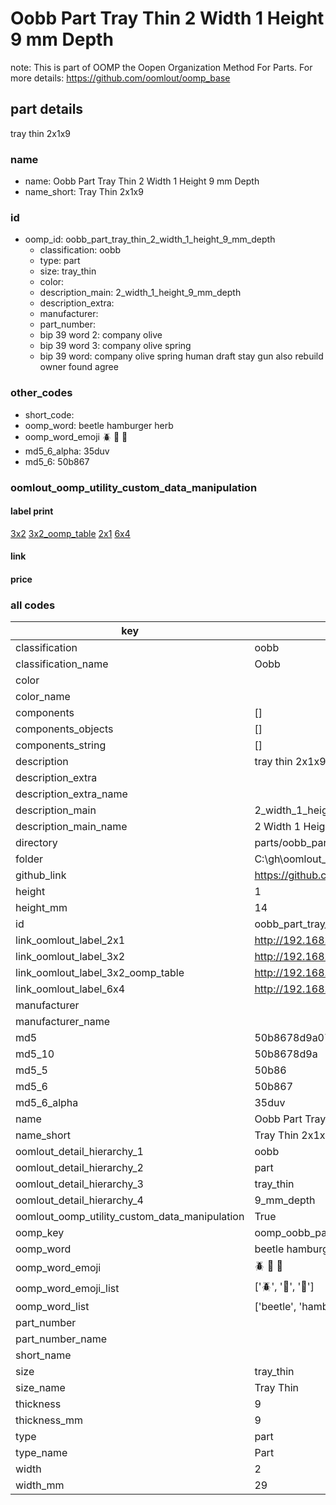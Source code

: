 # Oobb Part Tray Thin 2 Width 1 Height 9 mm Depth  

note: This is part of OOMP the Oopen Organization Method For Parts. For more details: https://github.com/oomlout/oomp_base

##  part details
  



tray thin 2x1x9



### name
* name: Oobb Part Tray Thin 2 Width 1 Height 9 mm Depth
* name_short: Tray Thin 2x1x9 
### id
* oomp_id: oobb_part_tray_thin_2_width_1_height_9_mm_depth
  * classification: oobb
  * type: part
  * size: tray_thin
  * color: 
  * description_main: 2_width_1_height_9_mm_depth
  * description_extra: 
  * manufacturer: 
  * part_number: 
  * bip 39 word 2: company olive
  * bip 39 word 3: company olive spring
  * bip 39 word: company olive spring human draft stay gun also rebuild owner found agree

### other_codes
* short_code: 
* oomp_word: beetle hamburger herb
* oomp_word_emoji :beetle: :hamburger: :herb:
* md5_6_alpha: 35duv
* md5_6: 50b867






### oomlout_oomp_utility_custom_data_manipulation
#### label print
[3x2](http://192.168.1.245:1112/?label=oomp%2035duv)
[3x2_oomp_table](http://192.168.1.108:1112/?label=oomp%2035duv)
[2x1](http://192.168.1.242:1112/?label=oomp%2035duv)
[6x4](http://192.168.1.55:1112/?label=oomp%2035duv)    

#### link

                              

#### price







### all codes 
| key | value |  
| --- | --- |  
| classification | oobb |  
| classification_name | Oobb |  
| color |  |  
| color_name |  |  
| components | [] |  
| components_objects | [] |  
| components_string | [] |  
| description | tray thin 2x1x9 |  
| description_extra |  |  
| description_extra_name |  |  
| description_main | 2_width_1_height_9_mm_depth |  
| description_main_name | 2 Width 1 Height 9 mm Depth |  
| directory | parts/oobb_part_tray_thin_2_width_1_height_9_mm_depth |  
| folder | C:\gh\oomlout_oobb_version_4_generated_parts\things\oobb_part_tray_thin_2_width_1_height_9_mm_depth |  
| github_link | https://github.com/oomlout/oomlout_oomp_part_src/tree/main/parts/oobb_part_tray_thin_2_width_1_height_9_mm_depth |  
| height | 1 |  
| height_mm | 14 |  
| id | oobb_part_tray_thin_2_width_1_height_9_mm_depth |  
| link_oomlout_label_2x1 | http://192.168.1.242:1112/?label=oomp%2035duv |  
| link_oomlout_label_3x2 | http://192.168.1.245:1112/?label=oomp%2035duv |  
| link_oomlout_label_3x2_oomp_table | http://192.168.1.108:1112/?label=oomp%2035duv |  
| link_oomlout_label_6x4 | http://192.168.1.55:1112/?label=oomp%2035duv |  
| manufacturer |  |  
| manufacturer_name |  |  
| md5 | 50b8678d9a074cff53a0f6eda6668974 |  
| md5_10 | 50b8678d9a |  
| md5_5 | 50b86 |  
| md5_6 | 50b867 |  
| md5_6_alpha | 35duv |  
| name | Oobb Part Tray Thin 2 Width 1 Height 9 mm Depth |  
| name_short | Tray Thin 2x1x9  |  
| oomlout_detail_hierarchy_1 | oobb |  
| oomlout_detail_hierarchy_2 | part |  
| oomlout_detail_hierarchy_3 | tray_thin |  
| oomlout_detail_hierarchy_4 | 9_mm_depth |  
| oomlout_oomp_utility_custom_data_manipulation | True |  
| oomp_key | oomp_oobb_part_tray_thin_2_width_1_height_9_mm_depth |  
| oomp_word | beetle hamburger herb |  
| oomp_word_emoji | :beetle: :hamburger: :herb: |  
| oomp_word_emoji_list | [':beetle:', ':hamburger:', ':herb:'] |  
| oomp_word_list | ['beetle', 'hamburger', 'herb'] |  
| part_number |  |  
| part_number_name |  |  
| short_name |  |  
| size | tray_thin |  
| size_name | Tray Thin |  
| thickness | 9 |  
| thickness_mm | 9 |  
| type | part |  
| type_name | Part |  
| width | 2 |  
| width_mm | 29 |  
